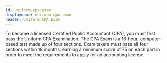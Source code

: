 ```yaml
---
id: uniform-cpa-exam
displayname: uniform-cpa-exam
header: Uniform CPA Exam
---
```


To become a licensed Certified Public Accountant (CPA), you must first pass the Uniform CPA Examination. The CPA Exam is a 16-hour, computer-based test made up of four sections. Exam takers must pass all four sections within 18 months, earning a minimum score of 75 on each part in order to meet the requirements to apply for an accounting license.

